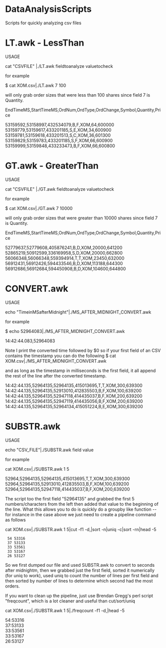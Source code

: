 # DataAnalysisScripts
Scripts for quickly analyzing csv files

# LT.awk - LessThan

USAGE

cat "CSVFILE" |./LT.awk fieldtoanalyze valuetocheck

for example 

$ cat XOM.csv|./LT.awk 7 100

will only grab order sizes that were less than 100 shares since field 7 is Quantity.

EndTimeMS,StartTimeMS,OrdNum,OrdType,OrdChange,Symbol,Quantity,Price

53159592,53158997,432534079,B,F,XOM,64,600000  
53159779,53159617,433201185,S,E,XOM,34,600900  
53159781,53159618,433201513,S,C,XOM,36,601300  
53159829,53159783,433201185,S,F,XOM,66,600900  
53159999,53159848,433233473,B,F,XOM,66,600800  

# GT.awk - GreaterThan

USAGE

cat "CSVFILE" |./GT.awk fieldtoanalyze valuetocheck

for example

$ cat XOM.csv|./GT.awk 7 10000

will only grab order sizes that were greater than 10000 shares since field 7 is Quantity.

EndTimeMS,StartTimeMS,OrdNum,OrdType,OrdChange,Symbol,Quantity,Price

52779637,52779608,405876241,B,D,XOM,20000,641200  
52865219,50912599,336169958,S,D,XOM,20000,662800  
56066348,56066348,559394914,T,T,XOM,23450,632000  
56912431,56912426,594433546,B,D,XOM,113188,644300  
56912686,56912684,594450908,B,D,XOM,104600,644800  

# CONVERT.awk

USAGE

echo "TimeinMSafterMidnight"|./MS_AFTER_MIDNIGHT_CONVERT.awk

for example

$ echo 52964083|./MS_AFTER_MIDNIGHT_CONVERT.awk

14:42:44.083,52964083

Note I print the converted time followed by $0 so if your first field of an CSV contains the timestamp you can do the following
$ cat XOM.csv|./MS_AFTER_MIDNIGHT_CONVERT.awk

and as long as the timestamp in milliseconds is the first field, it all append the rest of the line after the converted timestamp.

14:42:44.135,52964135,52964135,415013695,T,T,XOM,300,639300  
14:42:44.135,52964135,52913010,412835503,B,F,XOM,100,639200  
14:42:44.135,52964135,52947118,414435037,B,F,XOM,200,639200  
14:42:44.135,52964135,52947119,414435056,B,F,XOM,200,639200  
14:42:44.135,52964135,52964134,415051224,B,E,XOM,300,639200  
 
# SUBSTR.awk

USAGE 

echo "CSV_FILE"|./SUBSTR.awk field value

for example

cat XOM.csv|./SUBSTR.awk 1 5 

52964,52964135,52964135,415013695,T,T,XOM,300,639300
52964,52964135,52913010,412835503,B,F,XOM,100,639200
52964,52964135,52947118,414435037,B,F,XOM,200,639200

The script too the first field "52964135"  and grabbed the first 5 numbers/characters from the left then added that value to the beginning of the line.  What this allows you to do is quickly do a groupby like function -- for instance in the case above we just need to create a pipeline command as follows

cat XOM.csv|./SUBSTR.awk 1 5|cut -f1 -d,|sort -n|uniq -c|sort -rn|head -5

     54 53316
     37 53133
     33 53561
     33 53167
     26 53127

So we first dumped our file and used SUBSTR.awk to convert to seconds after midnightm, then we grabbed just the first field, sorted it numerically (for uniq to work), used uniq to count the number of lines per first field and then sorted by number of lines to determine which second had the most orders.

If you want to clean up the pipeline, just use Brendan Gregg's perl script "freqcount", which is a lot cleaner and useful than cut/sort/uniq

cat XOM.csv|./SUBSTR.awk 1 5|./freqcount -f1 -d,|head -5

54:53316  
37:53133  
33:53561  
33:53167  
26:53127  
 

